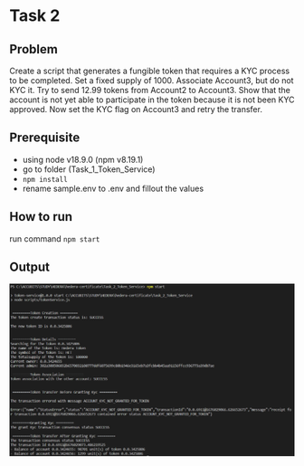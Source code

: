 # Task 2

## Problem

Create a script that generates a fungible token that requires a KYC
process to be completed.
Set a fixed supply of 1000. Associate Account3, but do not KYC it.
Try to send 12.99 tokens from Account2 to Account3.
Show that the account is not yet able to participate in the token
because it is not been KYC approved.
Now set the KYC flag on Account3 and retry the transfer.

## Prerequisite

- using node v18.9.0 (npm v8.19.1)
- go to folder (Task_1_Token_Service)
- `npm install`
- rename sample.env to .env and fillout the values

## How to run

run command `npm start`

## Output

![Sample Output](./results/output.png)
